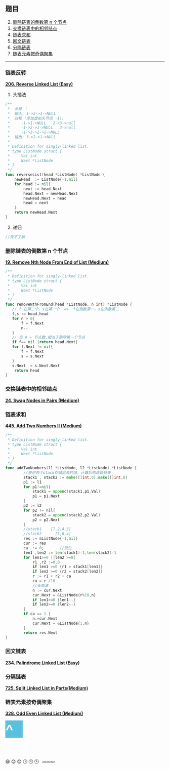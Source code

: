 <a id="top"/>
<div style="padding-top:20px;"></div>

## 题目


2. [删除链表的倒数第 n 个节点](#2)
3. [交换链表中的相邻结点](###交换链表中的相邻结点)
4. [链表求和](###链表求和)
5. [回文链表](###回文链表)
6. [分隔链表](###分隔链表)
7. [链表元素按奇偶聚集](###链表元素按奇偶聚集)
- - - 

<h3 id="1">链表反转</h3>

[**206. Reverse Linked List (Easy)**](https://leetcode-cn.com/problems/reverse-linked-list/description/)
1. 头插法
```Go
/**
 *	示意 ：
 *	输入: 1->2->3->NULL
 *	过程 (添加虚拟头节点 -1):
 * 	   -1->1->NULL	 2->3->null
 *	   -1->2->1->NULL   3->null 
 *	   -1->3->2->1->NULL
 *	输出: 3->2->1->NULL 
 *
 * Definition for singly-linked list.
 * type ListNode struct {
 *     Val int
 *     Next *ListNode
 * }
 */
func reverseList(head *ListNode) *ListNode {
    newHead  := ListNode{-1,nil}
    for head != nil{
        next := head.Next
        head.Next = newHead.Next
        newHead.Next = head
        head = next
    }
    return newHead.Next
}
```
2. 递归
```Go
//先不了解

```
<h3 id="2">删除链表的倒数第 n 个节点</h3>

[**19. Remove Nth Node From End of List (Medium)**](https://leetcode-cn.com/problems/remove-nth-node-from-end-of-list/description/)

```Go
/**
 * Definition for singly-linked list.
 * type ListNode struct {
 *     Val int
 *     Next *ListNode
 * }
 */
func removeNthFromEnd(head *ListNode, n int) *ListNode {
   // f 在第二个，s在第一个  =>  f在倒数第一，s在倒数第二
   f,s := head,head
   for n > 0{
       f = f.Next
       n--
   }
   // 当 n = 节点数,相当于删除第一个节点
   if f== nil {return head.Next}
   for f.Next != nil{
       f = f.Next
       s = s.Next
   }
   s.Next  = s.Next.Next
    return head
}

```
### 交换链表中的相邻结点
[**24. Swap Nodes in Pairs (Medium)**](https://leetcode-cn.com/problems/swap-nodes-in-pairs/description/)

### 链表求和
[**445. Add Two Numbers II (Medium)**](https://leetcode-cn.com/problems/add-two-numbers-ii/description/)
```Go
/**
 * Definition for singly-linked list.
 * type ListNode struct {
 *     Val int
 *     Next *ListNode
 * }
 */
func addTwoNumbers(l1 *ListNode, l2 *ListNode) *ListNode {
        //使用两个stack存储链表的值，计算后构造新链表
        stack1 , stack2 := make([]int,0),make([]int,0)
        p1 := l1
        for p1!=nil{
            stack1 = append(stack1,p1.Val)
            p1 = p1.Next
        }
        p2 := l2
        for p2 != nil{
            stack2 = append(stack2,p2.Val)
            p2 = p2.Next
        }
        //stack1    [7,2,4,3]
        //stack2      [5,6,4]
        res := &ListNode{-1,nil}
        cur := res
        ca  := 0;       //进位
        len1 ,len2 := len(stack1)-1,len(stack2)-1
        for len1>=0 ||len2 >=0{
            r1 ,r2 :=0,0
            if len1 >=0 {r1 = stack1[len1]}
            if len2 >=0 {r2 = stack2[len2]}
            r := r1 + r2 + ca
            ca = r /10
            //头插法
            n := cur.Next
            cur.Next = &ListNode{r%10,n}
            if len1>=0 {len1--}
            if len2>=0 {len2--}
        }
        if ca == 1 {
            n:=cur.Next
            cur.Next = &ListNode{1,n}
        }
        return res.Next
}
```


### 回文链表
[**234. Palindrome Linked List (Easy)**](https://leetcode-cn.com/problems/palindrome-linked-list/description/)

### 分隔链表
[**725. Split Linked List in Parts(Medium)**](https://leetcode-cn.com/problems/split-linked-list-in-parts/description/)

### 链表元素按奇偶聚集
[**328. Odd Even Linked List (Medium)**](https://leetcode-cn.com/problems/odd-even-linked-list/description/)

<div style="background-color:#5bc0de;display:block;width:55px;height:55px">
<a href="#top" style="text-decoration:none;color:white;font-size:55px;" onMouseOver="this.style.color='#F00';this.style.textDecoration='underline'" onMouseOut="this.style.color='#00F';this.style.textDecoration='none'">^</a>
</div>
<br>
<br>
<br>

:laughing: :blush: :blush: :clock4: :clock4: :clock4: &ensp;:zzz::zzz::zzz: 